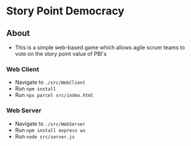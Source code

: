 
# Story Point Democracy

## About

- This is a simple web-based game which allows agile scrum teams to vote on the story point value of PBI's

### Web Client

- Navigate to `./src/WebClient`
- Run `npm install`
- Run `npx parcel src/index.html`


### Web Server

- Navigate to `./src/WebServer`
- Run `npm install express ws`
- Run `node src/server.js`
